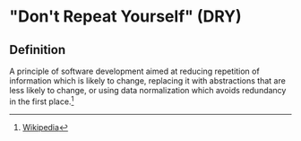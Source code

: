 # "Don't Repeat Yourself" (DRY)

## Definition

A principle of software development aimed at reducing repetition of information which is likely to change, replacing it with abstractions that are less likely to change, or using data normalization which avoids redundancy in the first place.[^src]

[^src]: [Wikipedia](https://en.wikipedia.org/wiki/Don%27t_repeat_yourself)
